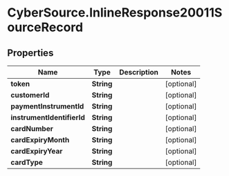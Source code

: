 # CyberSource.InlineResponse20011SourceRecord

## Properties
Name | Type | Description | Notes
------------ | ------------- | ------------- | -------------
**token** | **String** |  | [optional] 
**customerId** | **String** |  | [optional] 
**paymentInstrumentId** | **String** |  | [optional] 
**instrumentIdentifierId** | **String** |  | [optional] 
**cardNumber** | **String** |  | [optional] 
**cardExpiryMonth** | **String** |  | [optional] 
**cardExpiryYear** | **String** |  | [optional] 
**cardType** | **String** |  | [optional] 


